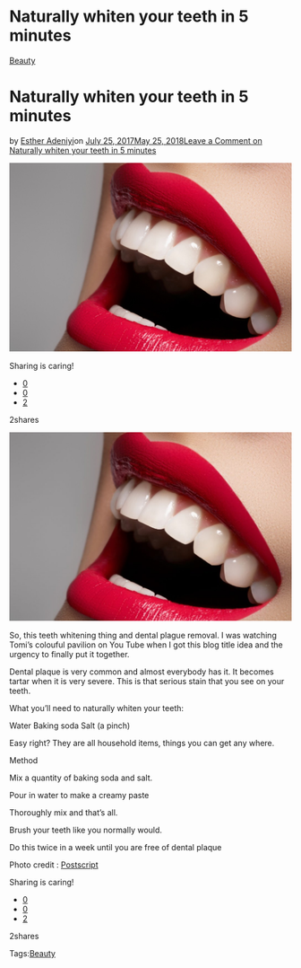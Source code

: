 # Naturally whiten your teeth in 5 minutes

[Beauty](https://estheradeniyi.com/category/beauty/)
# Naturally whiten your teeth in 5 minutes

by [Esther Adeniyi](https://estheradeniyi.com/author/esther-adeniyi/)on [July 25, 2017May 25, 2018](https://estheradeniyi.com/naturally-whiten-your-teeth-in-5-minutes/)[Leave a Comment on Naturally whiten your teeth in 5 minutes](https://estheradeniyi.com/naturally-whiten-your-teeth-in-5-minutes/#respond)

![](images\Womanwithwhiteteeth.jpg)

Sharing is caring!

- [0](https://www.facebook.com/sharer/sharer.php?u=https%3A%2F%2Festheradeniyi.com%2Fnaturally-whiten-your-teeth-in-5-minutes%2F&amp;t=Naturally%20whiten%20your%20teeth%20in%205%20minutes)
- [0](https://twitter.com/intent/tweet?text=Naturally%20whiten%20your%20teeth%20in%205%20minutes&amp;url=https%3A%2F%2Festheradeniyi.com%2Fnaturally-whiten-your-teeth-in-5-minutes%2F)
- [2](#)

2shares

[![Woman with naturally whitened teeth](images\Womanwithwhiteteeth-1024x683.jpg)](images\Womanwithwhiteteeth-1024x683.jpg)

So, this teeth whitening thing and dental plague removal. I was watching Tomi&#x2019;s colouful pavilion on You Tube when I got this blog title idea and the urgency to finally put it together.

Dental plaque is very common and almost everybody has it. It becomes tartar when it is very severe. This is that serious stain that you see on your teeth.

What you&#x2019;ll need to naturally whiten your teeth:

Water
 Baking soda
 Salt (a pinch)

Easy right? They are all household items, things you can get any where.

Method

Mix a quantity of baking soda and salt.

Pour in water to make a creamy paste

Thoroughly mix and that&#x2019;s all.

Brush your teeth like you normally would.

Do this twice in a week until you are free of dental plaque

Photo credit : [Postscript](https://postscript.com.au/features/beauty/white-teeth/)

Sharing is caring!

- [0](https://www.facebook.com/sharer/sharer.php?u=https%3A%2F%2Festheradeniyi.com%2Fnaturally-whiten-your-teeth-in-5-minutes%2F&amp;t=Naturally%20whiten%20your%20teeth%20in%205%20minutes)
- [0](https://twitter.com/intent/tweet?text=Naturally%20whiten%20your%20teeth%20in%205%20minutes&amp;url=https%3A%2F%2Festheradeniyi.com%2Fnaturally-whiten-your-teeth-in-5-minutes%2F)
- [2](#)

2shares

Tags:[Beauty](https://estheradeniyi.com/tag/beauty/)